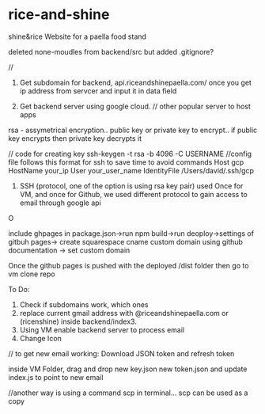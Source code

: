 # rice-and-shine

shine&rice
Website for a paella food stand

deleted none-moudles from backend/src but added .gitignore?

//

1. Get subdomain for backend, api.riceandshinepaella.com/ once you get ip address from servcer and input it in data field

2. Get backend server using google cloud.
   // other popular server to host apps

rsa - assymetrical encryption.. public key or private key to encrypt.. if public key encrypts then private key decrypts it

// code for creating key ssh-keygen -t rsa -b 4096 -C USERNAME
//config file follows this format for ssh to save time to avoid commands 
Host gcp
HostName your_ip
User your_user_name
IdentityFile /Users/david/.ssh/gcp

1. SSH (protocol, one of the option is using rsa key pair) used Once for VM, and once for Github, we used different protocol to gain access to email through google api

O


include ghpages in package.json->run npm build->run deoploy->settings of gitbuh pages-> create squarespace cname custom domain using github documentation -> set custom domain 

Once the github pages is pushed with the deployed /dist folder then go to vm
clone repo 



To Do:

1) Check if subdomains work, which ones
2) replace current gmail address with @riceandshinepaella.com or (ricenshine) inside backend/index3.
3) Using VM enable backend server to process email
4) Change Icon




// to get new email working: Download  JSON token and refresh token 

inside VM Folder, drag and drop new key.json new token.json and update index.js to point to new email

//another way is using a command scp in terminal... scp can be used as a copy